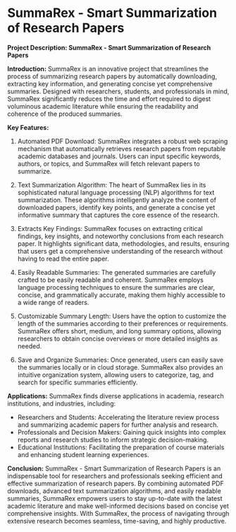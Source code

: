 #  SummaRex - Smart Summarization of Research Papers

**Project Description: SummaRex - Smart Summarization of Research Papers**

**Introduction:**
SummaRex is an innovative project that streamlines the process of summarizing research papers by automatically downloading, extracting key information, and generating concise yet comprehensive summaries. Designed with researchers, students, and professionals in mind, SummaRex significantly reduces the time and effort required to digest voluminous academic literature while ensuring the readability and coherence of the produced summaries.

**Key Features:**
1. Automated PDF Download:
SummaRex integrates a robust web scraping mechanism that automatically retrieves research papers from reputable academic databases and journals. Users can input specific keywords, authors, or topics, and SummaRex will fetch relevant papers to summarize.

2. Text Summarization Algorithm:
The heart of SummaRex lies in its sophisticated natural language processing (NLP) algorithms for text summarization. These algorithms intelligently analyze the content of downloaded papers, identify key points, and generate a concise yet informative summary that captures the core essence of the research.

3. Extracts Key Findings:
SummaRex focuses on extracting critical findings, key insights, and noteworthy conclusions from each research paper. It highlights significant data, methodologies, and results, ensuring that users get a comprehensive understanding of the research without having to read the entire paper.

4. Easily Readable Summaries:
The generated summaries are carefully crafted to be easily readable and coherent. SummaRex employs language processing techniques to ensure the summaries are clear, concise, and grammatically accurate, making them highly accessible to a wide range of readers.

5. Customizable Summary Length:
Users have the option to customize the length of the summaries according to their preferences or requirements. SummaRex offers short, medium, and long summary options, allowing researchers to obtain concise overviews or more detailed insights as needed.

6. Save and Organize Summaries:
Once generated, users can easily save the summaries locally or in cloud storage. SummaRex also provides an intuitive organization system, allowing users to categorize, tag, and search for specific summaries efficiently.

**Applications:**
SummaRex finds diverse applications in academia, research institutions, and industries, including:

- Researchers and Students: Accelerating the literature review process and summarizing academic papers for further analysis and research.
- Professionals and Decision Makers: Gaining quick insights into complex reports and research studies to inform strategic decision-making.
- Educational Institutions: Facilitating the preparation of course materials and enhancing student learning experiences.

**Conclusion:**
SummaRex - Smart Summarization of Research Papers is an indispensable tool for researchers and professionals seeking efficient and effective summarization of research papers. By combining automated PDF downloads, advanced text summarization algorithms, and easily readable summaries, SummaRex empowers users to stay up-to-date with the latest academic literature and make well-informed decisions based on concise yet comprehensive insights. With SummaRex, the process of navigating through extensive research becomes seamless, time-saving, and highly productive.
